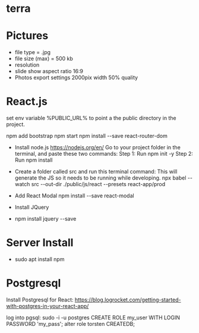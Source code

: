 # terra
# Pictures
- file type = .jpg
- file size (max)  = 500 kb
- resolution
- slide show aspect ratio 16:9
- Photos export settings 2000pix width 50% quality


# React.js

set env variable %PUBLIC_URL% to point a the public directory in the project.

npm add bootstrap
npm start
npm install --save react-router-dom


- Install node.js https://nodejs.org/en/
Go to your project folder in the terminal, and paste these two commands:
Step 1: Run npm init -y 
Step 2: Run npm install

- Create a folder called src and run this terminal command:
This will generate the JS so it needs to be running while developing.
npx babel --watch src --out-dir ./public/js/react --presets react-app/prod

- Add React Modal 
npm install --save react-modal

- Install JQuery
- npm install jquery --save

# Server Install

- sudo apt install npm


# Postgresql
Install Postgresql for React: https://blog.logrocket.com/getting-started-with-postgres-in-your-react-app/

log into pgsql: sudo -i -u postgres
CREATE ROLE my_user WITH LOGIN PASSWORD 'my_pass';
alter role torsten CREATEDB;
